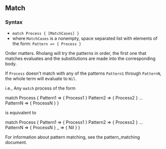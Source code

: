 ## Match

### Syntax
- `match Process { [MatchCases] }`
- where `MatchCases` is a nonempty, space separated list with elements of the form: `Pattern => { Process }`

Order matters. Rholang will try the patterns in order, the first one that matches evaluates and the substitutions are made into the corresponding body.

If `Process` doesn't match with any of the patterns `Pattern1` through `PatternN`, the whole term will evaluate to `Nil`.

i.e., Any `match` process of the form

  match Process {
    Pattern1 => { Process1 }
    Pattern2 => { Process2 }
    ...
    PatternN => { ProcessN }
  }

is equivalent to

  match Process {
    Pattern1 => { Process1 }
    Pattern2 => { Process2 }
    ...
    PatternN => { ProcessN }
    _        => { Nil      }
  }


For information about pattern matching, see the pattern_matching document.
